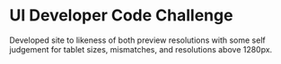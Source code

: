 # UI Developer Code Challenge

Developed site to likeness of both preview resolutions with some self judgement for tablet sizes, mismatches, and resolutions above 1280px.

